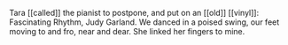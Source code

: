 Tara [[called]] the pianist to postpone, and put on an [[old]] [[vinyl]]: Fascinating Rhythm, Judy Garland. We danced in a poised swing, our feet moving to and fro, near and dear. She linked her fingers to mine.